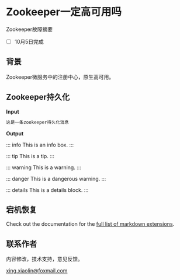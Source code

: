 # Zookeeper一定高可用吗

Zookeeper故障摘要
- [ ] 10月5日完成

## 背景

Zookeeper微服务中的注册中心，原生高可用。

## Zookeeper持久化

**Input**

```md
这是一条zookeeper持久化消息
```

**Output**

::: info
This is an info box.
:::

::: tip
This is a tip.
:::

::: warning
This is a warning.
:::

::: danger
This is a dangerous warning.
:::

::: details
This is a details block.
:::

## 宕机恢复

Check out the documentation for the [full list of markdown extensions](https://vitepress.dev/guide/markdown).


## 联系作者

内容修改，技术支持，意见反馈。

xing.xiaolin@foxmail.com
